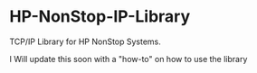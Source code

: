# HP-NonStop-IP-Library
TCP/IP Library for HP NonStop Systems. 

I Will update this soon with a "how-to" on how to use the library
